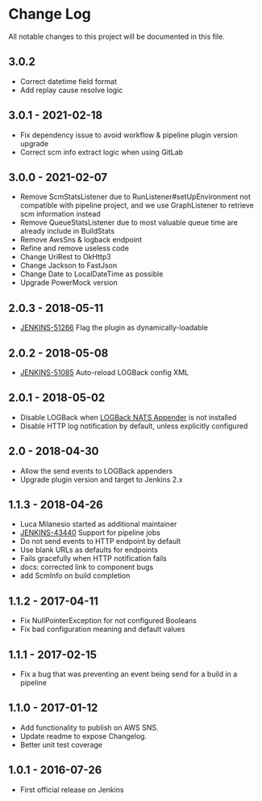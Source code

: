 # Change Log
All notable changes to this project will be documented in this file.

## 3.0.2

- Correct datetime field format
- Add replay cause resolve logic

## 3.0.1 - 2021-02-18

- Fix dependency issue to avoid workflow & pipeline plugin version upgrade
- Correct scm info extract logic when using GitLab

## 3.0.0 - 2021-02-07

- Remove ScmStatsListener due to RunListener#setUpEnvironment not compatible with pipeline project,
  and we use GraphListener to retrieve scm information instead
- Remove QueueStatsListener due to most valuable queue time are already include in BuildStats
- Remove AwsSns & logback endpoint
- Refine and remove useless code
- Change UriRest to OkHttp3
- Change Jackson to FastJson
- Change Date to LocalDateTime as possible
- Upgrade PowerMock version

## 2.0.3 - 2018-05-11

- [JENKINS-51266](https://issues.jenkins-ci.org/browse/JENKINS-51266) Flag the plugin as dynamically-loadable

## 2.0.2 - 2018-05-08

- [JENKINS-51085](https://issues.jenkins-ci.org/browse/JENKINS-51085) Auto-reload LOGBack config XML

## 2.0.1 - 2018-05-02

- Disable LOGBack when [LOGBack NATS Appender](https://plugins.jenkins.io/logback-nats-appender) is not installed
- Disable HTTP log notification by default, unless explicitly configured

## 2.0 - 2018-04-30

- Allow the send events to LOGBack appenders
- Upgrade plugin version and target to Jenkins 2.x

## 1.1.3 - 2018-04-26

- Luca Milanesio started as additional maintainer
- [JENKINS-43440](https://issues.jenkins-ci.org/browse/JENKINS-43440) Support for pipeline jobs
- Do not send events to HTTP endpoint by default
- Use blank URLs as defaults for endpoints
- Fails gracefully when HTTP notification fails
- docs: corrected link to component bugs
- add ScmInfo on build completion

## 1.1.2 - 2017-04-11

- Fix NullPointerException for not configured Booleans
- Fix bad configuration meaning and default values

## 1.1.1 - 2017-02-15

- Fix a bug that was preventing an event being send for a build in a pipeline

## 1.1.0 - 2017-01-12

- Add functionality to publish on AWS SNS.
- Update readme to expose Changelog.
- Better unit test coverage

## 1.0.1 - 2016-07-26

- First official release on Jenkins
